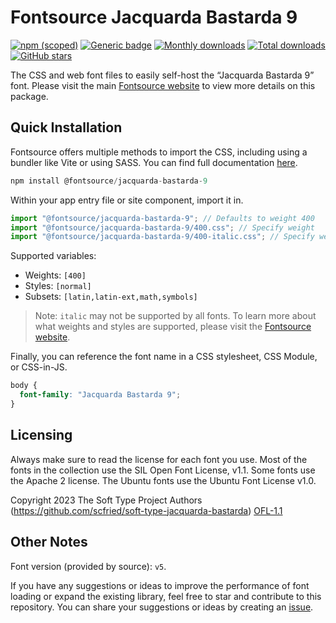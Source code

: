 # Fontsource Jacquarda Bastarda 9

[![npm (scoped)](https://img.shields.io/npm/v/@fontsource/jacquarda-bastarda-9?color=brightgreen)](https://www.npmjs.com/package/@fontsource/jacquarda-bastarda-9) [![Generic badge](https://img.shields.io/badge/fontsource-passing-brightgreen)](https://github.com/fontsource/fontsource) [![Monthly downloads](https://badgen.net/npm/dm/@fontsource/jacquarda-bastarda-9)](https://github.com/fontsource/fontsource) [![Total downloads](https://badgen.net/npm/dt/@fontsource/jacquarda-bastarda-9)](https://github.com/fontsource/fontsource) [![GitHub stars](https://img.shields.io/github/stars/fontsource/fontsource.svg?style=social&label=Star)](https://github.com/fontsource/fontsource/stargazers)

The CSS and web font files to easily self-host the “Jacquarda Bastarda 9” font. Please visit the main [Fontsource website](https://fontsource.org/fonts/jacquarda-bastarda-9) to view more details on this package.

## Quick Installation

Fontsource offers multiple methods to import the CSS, including using a bundler like Vite or using SASS. You can find full documentation [here](https://fontsource.org/docs/getting-started/introduction).

```javascript
npm install @fontsource/jacquarda-bastarda-9
```

Within your app entry file or site component, import it in.

```javascript
import "@fontsource/jacquarda-bastarda-9"; // Defaults to weight 400
import "@fontsource/jacquarda-bastarda-9/400.css"; // Specify weight
import "@fontsource/jacquarda-bastarda-9/400-italic.css"; // Specify weight and style
```

Supported variables:
- Weights: `[400]`
- Styles: `[normal]`
- Subsets: `[latin,latin-ext,math,symbols]`

> Note: `italic` may not be supported by all fonts. To learn more about what weights and styles are supported, please visit the [Fontsource website](https://fontsource.org/fonts/jacquarda-bastarda-9).

Finally, you can reference the font name in a CSS stylesheet, CSS Module, or CSS-in-JS.

```css
body {
  font-family: "Jacquarda Bastarda 9";
}
```

## Licensing
Always make sure to read the license for each font you use. Most of the fonts in the collection use the SIL Open Font License, v1.1. Some fonts use the Apache 2 license. The Ubuntu fonts use the Ubuntu Font License v1.0.

Copyright 2023 The Soft Type Project Authors (https://github.com/scfried/soft-type-jacquarda-bastarda)
[OFL-1.1](https://openfontlicense.org)

## Other Notes
Font version (provided by source): `v5`.

If you have any suggestions or ideas to improve the performance of font loading or expand the existing library, feel free to star and contribute to this repository. You can share your suggestions or ideas by creating an [issue](https://github.com/fontsource/fontsource/issues).